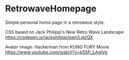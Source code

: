 # RetrowaveHomepage
Simple personal home page in a retrowave style.

CSS based on Jack Philippi's New Retro Wave Landscape https://codepen.io/jackphilippi/pen/LjezQX

Avatar image: Hackerman from KUNG FURY Movie https://www.youtube.com/watch?v=bS5P_LAqiVg
